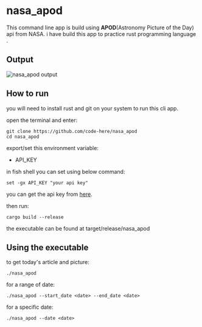 # nasa_apod

This command line app is build using **APOD**(Astronomy Picture of the Day) api from NASA.
i have build this app to practice rust programming language .

## Output

![nasa_apod output](https://i.imgur.com/i8FECSE.jpg "preview")

## How to run

you will need to install rust and git on your system to run this cli app.

open the terminal and enter:

	git clone https://github.com/code-here/nasa_apod
	cd nasa_apod

export/set this environment variable:

- API_KEY

in fish shell you can set using below command:

	set -gx API_KEY "your api key"


you can get the api key from [here](https://api.nasa.gov).

then run:

	cargo build --release

the executable can be found at target/release/nasa_apod

## Using the executable

to get today's article and picture:

	./nasa_apod

for a range of date:

	./nasa_apod --start_date <date> --end_date <date>

for a specific date:

	./nasa_apod --date <date>
